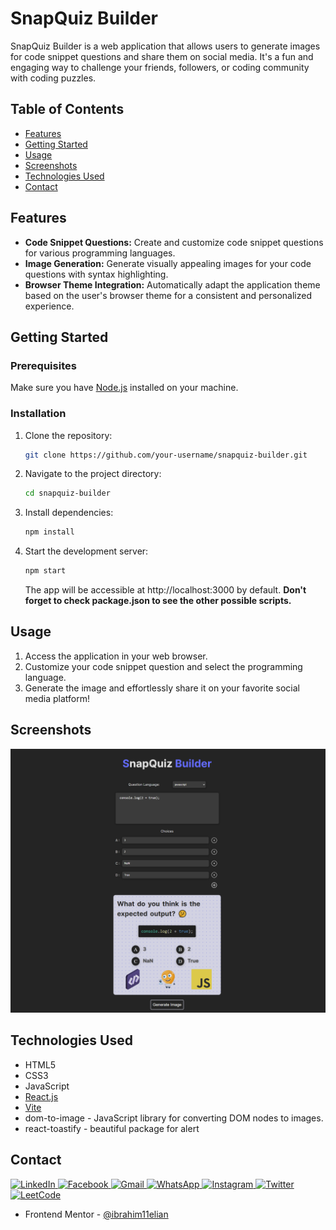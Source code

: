 # SnapQuiz Builder

SnapQuiz Builder is a web application that allows users to generate images for code snippet questions and share them on social media. It's a fun and engaging way to challenge your friends, followers, or coding community with coding puzzles.

## Table of Contents

- [Features](#features)
- [Getting Started](#getting-started)
- [Usage](#usage)
- [Screenshots](#screenshots)
- [Technologies Used](#technologies-used)
- [Contact](#contact)

## Features

- **Code Snippet Questions:** Create and customize code snippet questions for various programming languages.
- **Image Generation:** Generate visually appealing images for your code questions with syntax highlighting.
- **Browser Theme Integration:** Automatically adapt the application theme based on the user's browser theme for a consistent and personalized experience.

## Getting Started

### Prerequisites

Make sure you have [Node.js](https://nodejs.org/) installed on your machine.

### Installation

1. Clone the repository:

   ```bash
   git clone https://github.com/your-username/snapquiz-builder.git
   ```

2. Navigate to the project directory:
   ```bash
   cd snapquiz-builder
   ```
3. Install dependencies:
   ```bash
   npm install
   ```
4. Start the development server:
   ```bash
   npm start
   ```
   The app will be accessible at http://localhost:3000 by default.
   **Don't forget to check package.json to see the other possible scripts.**

## Usage

1. Access the application in your web browser.
2. Customize your code snippet question and select the programming language.
3. Generate the image and effortlessly share it on your favorite social media platform!

## Screenshots

![Screenshot](./src/assets/screenshot.png)

## Technologies Used

- HTML5
- CSS3
- JavaScript
- [React.js](https://reactjs.org/)
- [Vite](https://vitejs.dev/)
- dom-to-image - JavaScript library for converting DOM nodes to images.
- react-toastify - beautiful package for alert

## Contact

 <p align="left">

<a href="https://www.linkedin.com/in/ibrahim-ahmed-a8bba9196" target="_blank">![LinkedIn](https://img.shields.io/badge/linkedin-%230077B5.svg?style=for-the-badge&logo=linkedin&logoColor=white)
</a>
<a href="https://www.facebook.com/ibrahim11ahmed" target="_blank">![Facebook](https://img.shields.io/badge/Facebook-%231877F2.svg?style=for-the-badge&logo=Facebook&logoColor=white)
</a>
<a href="mailto:ibrahim11elian@gmail.com" target="_blank">![Gmail](https://img.shields.io/badge/Gmail-D14836?style=for-the-badge&logo=gmail&logoColor=white)
</a>
<a href="tel:+201157676284" target="_blank">![WhatsApp](https://img.shields.io/badge/WhatsApp-25D366?style=for-the-badge&logo=whatsapp&logoColor=white)
</a>
<a href="https://www.instagram.com/ibrahim11ahmed/" target="_blank">![Instagram](https://img.shields.io/badge/Instagram-%23E4405F.svg?style=for-the-badge&logo=Instagram&logoColor=white)
</a>
<a href="https://twitter.com/ibrahim11elian" target="_blank">![Twitter](https://img.shields.io/badge/Twitter-%231DA1F2.svg?style=for-the-badge&logo=Twitter&logoColor=white)
</a>
<a href="(https://leetcode.com/ibrahim11elian/" target="_blank">![LeetCode](https://img.shields.io/badge/LeetCode-000000?style=for-the-badge&logo=LeetCode&logoColor=#d16c06)
</a>

</p>

- Frontend Mentor - [@ibrahim11elian](https://www.frontendmentor.io/profile/ibrahim11elian)
